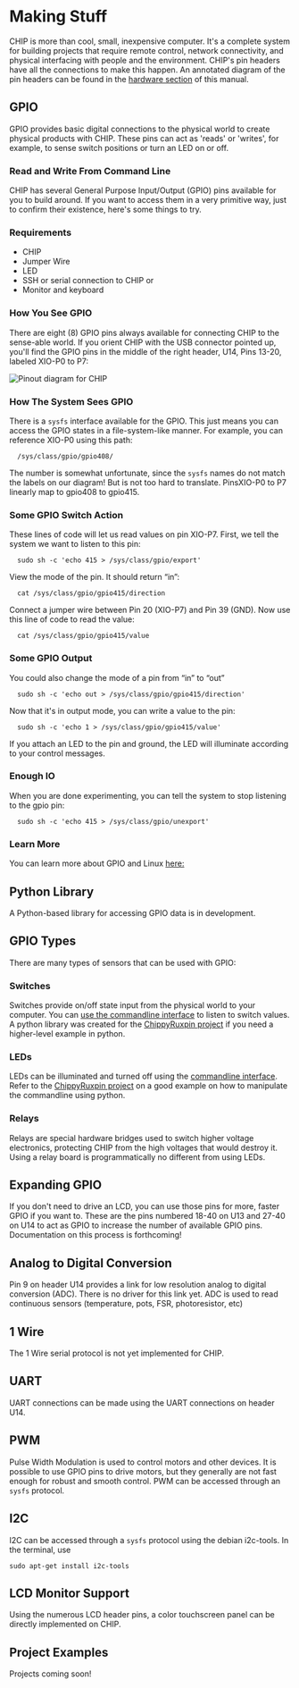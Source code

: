# Making Stuff
CHIP is more than cool, small, inexpensive computer. It's a complete system for building projects that require remote control, network connectivity, and physical interfacing with people and the environment.
CHIP's pin headers have all the connections to make this happen. An annotated diagram of the pin headers can be found in the [hardware section](#pin-headers) of this manual.

## GPIO
GPIO provides basic digital connections to the physical world to create physical products with CHIP. These pins can act as 'reads' or 'writes', for example, to sense switch positions or turn an LED on or off.

### Read and Write From Command Line
CHIP has several General Purpose Input/Output (GPIO) pins available for you to build around. If you want to access them in a very primitive way, just to confirm their existence, here's some things to try.

### Requirements
  * CHIP
  * Jumper Wire
  * LED
  * SSH or serial connection to CHIP or
  * Monitor and keyboard

### How You See GPIO
There are eight (8) GPIO pins always available for connecting CHIP to the sense-able world. If you orient CHIP with the USB connector pointed up, you'll find the GPIO pins in the middle of the right header, U14, Pins 13-20, labeled XIO-P0 to P7: 

![Pinout diagram for CHIP](images/chip_pinouts.jpg)

### How The System Sees GPIO
There is a `sysfs` interface available for the GPIO. This just means you can access the GPIO states in a file-system-like manner. For example, you can reference XIO-P0 using this path:

```shell
  /sys/class/gpio/gpio408/
```

The number is somewhat unfortunate, since the `sysfs` names do not match the labels on our diagram! But is not too hard to translate. PinsXIO-P0 to P7 linearly map to gpio408 to gpio415.

### Some GPIO Switch Action
These lines of code will let us read values on pin XIO-P7. First, we tell the system we want to listen to this pin:

```shell
  sudo sh -c 'echo 415 > /sys/class/gpio/export'
```

View the mode of the pin. It should return “in”:

```shell
  cat /sys/class/gpio/gpio415/direction
```

Connect a jumper wire between Pin 20 (XIO-P7) and Pin 39 (GND). Now use this line of code to read the value:

```shell
  cat /sys/class/gpio/gpio415/value
```

### Some GPIO Output
You could also change the mode of a pin from “in” to “out”

```shell
  sudo sh -c 'echo out > /sys/class/gpio/gpio415/direction'
```

Now that it's in output mode, you can write a value to the pin:

```shell
  sudo sh -c 'echo 1 > /sys/class/gpio/gpio415/value'
```

If you attach an LED to the pin and ground, the LED will illuminate according to your control messages.

### Enough IO
When you are done experimenting, you can tell the system to stop listening to the gpio pin:

```shell
  sudo sh -c 'echo 415 > /sys/class/gpio/unexport'
```

### Learn More
You can learn more about GPIO and Linux [here:](https://www.kernel.org/doc/Documentation/gpio/sysfs.txt)

## Python Library
A Python-based library for accessing GPIO data is in development.

## GPIO Types
There are many types of sensors that can be used with GPIO:

### Switches
Switches provide on/off state input from the physical world to your computer. You can [use the commandline interface](#some-gpio-switch-action) to listen to switch values. A python library was created for the [ChippyRuxpin project](https://github.com/NextThingCo/ChippyRuxpin) if you need a higher-level example in python. 

### LEDs
LEDs can be illuminated and turned off using the [commandline interface](#some-gpio-output). Refer to the [ChippyRuxpin project](https://github.com/NextThingCo/ChippyRuxpin) on a good example on how to manipulate the commandline using python.

### Relays
Relays are special hardware bridges used to switch higher voltage electronics, protecting CHIP from the high voltages that would destroy it.  Using a relay board is programmatically no different from using LEDs.

## Expanding GPIO
If you don't need to drive an LCD, you can use those pins for more, faster GPIO if you want to. 
These are the pins numbered 18-40 on U13 and 27-40 on U14 to act as GPIO to increase the number of available GPIO pins. 
Documentation on this process is forthcoming!

## Analog to Digital Conversion
Pin 9 on header U14 provides a link for low resolution analog to digital conversion (ADC). 
There is no driver for this link yet. ADC is used to read continuous sensors (temperature, pots, FSR, photoresistor, etc)


## 1 Wire
The 1 Wire serial protocol is not yet implemented for CHIP. 

## UART
UART connections can be made using the UART connections on header U14. 

## PWM
Pulse Width Modulation is used to control motors and other devices. 
It is possible to use GPIO pins to drive motors, but they generally are not fast enough for robust and smooth control.
PWM can be accessed through an `sysfs` protocol.

## I2C
I2C can be accessed through a `sysfs` protocol using the debian i2c-tools. In the terminal, use

```shell
sudo apt-get install i2c-tools
```

## LCD Monitor Support
Using the numerous LCD header pins, a color touchscreen panel can be directly implemented on CHIP.

## Project Examples
Projects coming soon!
